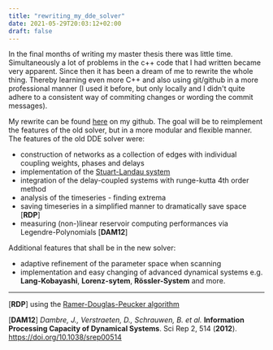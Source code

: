 ```yaml
---
title: "rewriting_my_dde_solver"
date: 2021-05-29T20:03:12+02:00
draft: false
---
```


In the final months of writing my master thesis there was little time. Simultaneously a lot of problems in the c++ code that I had written became very apparent. Since then it has been a dream of me to rewrite the whole thing. Thereby learning even more C++ and also using git/github in a more professional manner (I used it before, but only locally and I didn't quite adhere to a consistent way of commiting changes or wording the commit messages). 

My rewrite can be found [here](https://github.com/exo-cortex/dde_network_solver/) on my github. The goal will be to reimplement the features of the old solver, but in a more modular and flexible manner. The features of the old DDE solver were:
- construction of networks as a collection of edges with individual coupling weights, phases and delays
- implementation of the [Stuart-Landau system](https://en.wikipedia.org/wiki/Stuart%E2%80%93Landau_equation)
- integration of the delay-coupled systems with runge-kutta 4th order method
- analysis of the timeseries - finding extrema 
- saving timeseries in a simplified manner to dramatically save space [**RDP**] 
- measuring (non-)linear reservoir computing performances via Legendre-Polynomials [**DAM12**]

Additional features that shall be in the new solver:
- adaptive refinement of the parameter space when scanning
- implementation and easy changing of advanced dynamical systems e.g. **Lang-Kobayashi**, **Lorenz-sytem**, **Rössler-System** and more.

---
[**RDP**] using the [Ramer-Douglas-Peucker algorithm](https://en.wikipedia.org/wiki/Ramer%E2%80%93Douglas%E2%80%93Peucker_algorithm)


[**DAM12**] *Dambre, J., Verstraeten, D., Schrauwen, B. et al.* **Information Processing Capacity of Dynamical Systems**. Sci Rep 2, 514 (**2012**). https://doi.org/10.1038/srep00514